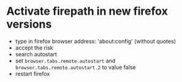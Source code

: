 Activate firepath in new firefox versions
=========

- type in firefox browser address: 'about:config' (without quotes)
- accept the risk
- search autostart
- set `browser.tabs.remote.autostart` and `browser.tabs.remote.autostart.2` to value false
- restart firefox
